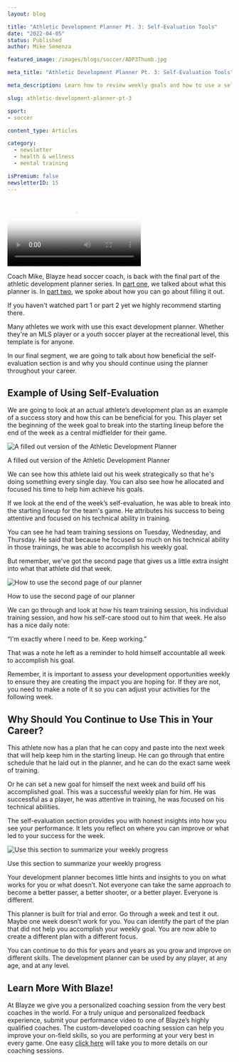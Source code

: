 ```yaml
---
layout: blog

title: "Athletic Development Planner Pt. 3: Self-Evaluation Tools"
date: "2022-04-05"
status: Published
author: Mike Semenza

featured_image: /images/blogs/soccer/ADP3Thumb.jpg

meta_title: "Athletic Development Planner Pt. 3: Self-Evaluation Tools"

meta_description: Learn how to review weekly goals and how to use a self-evaluation technique to help you reach new levels of your game.

slug: athletic-development-planner-pt-3

sport:
- soccer

content_type: Articles

category:
  - newsletter
  - health & wellness
  - mental training

isPremium: false
newsletterID: 15
---
```



<video class="mux-video" id="player" poster="https://image.mux.com/02ydRde02SLrQzAx01gEZT00Yr02Em6NHUbD2efhJfniZooc/thumbnail.png" controls>
	<source src="https://stream.mux.com/02ydRde02SLrQzAx01gEZT00Yr02Em6NHUbD2efhJfniZooc.m3u8" type="video/mp4" />
</video>

Coach Mike, Blayze head soccer coach, is back with the final part of the athletic development planner series. In [part one](https://blayze.io/blog/soccer/athletic-development-planner-pt-1), we talked about what this planner is. In [part two](https://blayze.io/blog/soccer/athletic-development-planner-pt-2), we spoke about how you can go about filling it out.

If you haven't watched part 1 or part 2 yet we highly recommend starting there.

Many athletes we work with use this exact development planner. Whether they're an MLS player or a youth soccer player at the recreational level, this template is for anyone.

In our final segment, we are going to talk about how beneficial the self-evaluation section is and why you should continue using the planner throughout your career.

<div class="_form_15"></div>

## Example of Using Self-Evaluation

We are going to look at an actual athlete’s development plan as an example of a success story and how this can be beneficial for you. This player set the beginning of the week goal to break into the starting lineup before the end of the week as a central midfielder for their game.

![A filled out version of the Athletic Development Planner](https://blayze.io/assets/images/blogs/soccer/ADP3Front.png)

A filled out version of the Athletic Development Planner

We can see how this athlete laid out his week strategically so that he's doing something every single day. You can also see how he allocated and focused his time to help him achieve his goals.

If we look at the end of the week’s self-evaluation, he was able to break into the starting lineup for the team's game. He attributes his success to being attentive and focused on his technical ability in training.

You can see he had team training sessions on Tuesday, Wednesday, and Thursday. He said that because he focused so much on his technical ability in those trainings, he was able to accomplish his weekly goal.

But remember, we've got the second page that gives us a little extra insight into what that athlete did that week.

![How to use the second page of our planner](https://blayze.io/assets/images/blogs/soccer/ADP3Back.png)

How to use the second page of our planner

We can go through and look at how his team training session, his individual training session, and how his self-care stood out to him that week. He also has a nice daily note:

“I'm exactly where I need to be. Keep working.”

That was a note he left as a reminder to hold himself accountable all week to accomplish his goal.

Remember, it is important to assess your development opportunities weekly to ensure they are creating the impact you are hoping for. If they are not, you need to make a note of it so you can adjust your activities for the following week.

## Why Should You Continue to Use This in Your Career?

This athlete now has a plan that he can copy and paste into the next week that will help keep him in the starting lineup. He can go through that entire schedule that he laid out in the planner, and he can do the exact same week of training.

Or he can set a new goal for himself the next week and build off his accomplished goal. This was a successful weekly plan for him. He was successful as a player, he was attentive in training, he was focused on his technical abilities.

The self-evaluation section provides you with honest insights into how you see your performance. It lets you reflect on where you can improve or what led to your success for the week.

![Use this section to summarize your weekly progress](https://blayze.io/assets/images/blogs/soccer/ADP3SelfEval2.png)

Use this section to summarize your weekly progress

Your development planner becomes little hints and insights to you on what works for you or what doesn’t. Not everyone can take the same approach to become a better passer, a better shooter, or a better player. Everyone is different.

This planner is built for trial and error. Go through a week and test it out. Maybe one week doesn’t work for you. You can identify the part of the plan that did not help you accomplish your weekly goal. You are now able to create a different plan with a different focus.

You can continue to do this for years and years as you grow and improve on different skills. The development planner can be used by any player, at any age, and at any level.

## Learn More With Blaze!

At Blayze we give you a personalized coaching session from the very best coaches in the world. For a truly unique and personalized feedback experience, submit your performance video to one of Blayze’s highly qualified coaches. The custom-developed coaching session can help you improve your on-field skills, so you are performing at your very best in every game. One easy [click here](https://blayze.io/) will take you to more details on our coaching sessions.